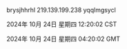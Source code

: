 brysjhhrhl 219.139.199.238 yqqlmgsycl

2024年 10月 24日 星期四 12:20:02 CST

2024年 10月 24日 星期四 04:20:02 GMT
